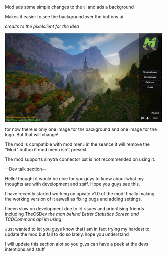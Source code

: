 Mod ads some simple changes to the ui and ads a background

Makes it easier to see the background over the buttons ui

_credits to the pixelclient for the idea_

![main menu](https://raw.githubusercontent.com/Mitzingdash/Better-Main-Menu/master/resources/MainMenu.png)

for now there is only one image for the background and one image for the logo. But that will change!

The mod is compatible with mod menu in the seance it will remove the "Mod" button if mod menu isn't present

The mod supports sinytra connector but is not recommended on using it.






	 
--Dev talk section-- 

Hello! thought it would be nice for you guys to know about what my thoughts are with development and stuff. Hope you guys see this.

I have recently started working on update v1.0 of the mod! finally making the working version of it aswell as fixing bugs and adding settings.

I been slow on development due to irl issues and prioritising friends including TheCSDev _the man behind Better Statistics Screen and TCDCommons api im using_

Just wanted to let you guys know that i am in fact trying my hardest to update the mod but fail to do so lately. hope you understand

I will update this section alot so you guys can have a peek at the devs intentions and stuff
